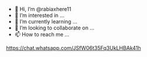- 👋 Hi, I’m @rabiaxhere11
- 👀 I’m interested in ...
- 🌱 I’m currently learning ...
- 💞️ I’m looking to collaborate on ...
- 📫 How to reach me ...

<!---
alihere11/alihere11 is a ✨ special ✨ repository because its `README.md` (this file) appears on your GitHub profile.
You can click the Preview link to take a look at your changes.
--->
https://chat.whatsapp.com/JSfW06t35Fq3UkLHBAk41h
